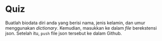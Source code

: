 # Quiz

Buatlah biodata diri anda yang berisi nama, jenis kelamin, dan umur menggunakan *dictionary*. Kemudian, masukkan ke dalam *file* berekstensi json. Setelah itu, `push` file json tersebut ke dalam Github.
